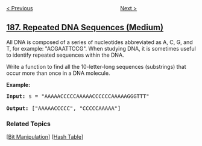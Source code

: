 <!--|This file generated by command(leetcode description); DO NOT EDIT.    |-->
<!--+----------------------------------------------------------------------+-->
<!--|@author    openset <openset.wang@gmail.com>                           |-->
<!--|@link      https://github.com/openset                                 |-->
<!--|@home      https://github.com/openset/leetcode                        |-->
<!--+----------------------------------------------------------------------+-->

[< Previous](../reverse-words-in-a-string-ii "Reverse Words in a String II")
　　　　　　　　　　　　　　　　
[Next >](../best-time-to-buy-and-sell-stock-iv "Best Time to Buy and Sell Stock IV")

## [187. Repeated DNA Sequences (Medium)](https://leetcode.com/problems/repeated-dna-sequences "重复的DNA序列")

<p>All DNA is composed of a series of nucleotides abbreviated as A, C, G, and T, for example: &quot;ACGAATTCCG&quot;. When studying DNA, it is sometimes useful to identify repeated sequences within the DNA.</p>

<p>Write a function to find all the 10-letter-long sequences (substrings) that occur more than once in a DNA molecule.</p>

<p><strong>Example:</strong></p>

<pre>
<strong>Input:</strong> s = &quot;AAAAACCCCCAAAAACCCCCCAAAAAGGGTTT&quot;

<strong>Output:</strong> [&quot;AAAAACCCCC&quot;, &quot;CCCCCAAAAA&quot;]
</pre>

### Related Topics
  [[Bit Manipulation](../../tag/bit-manipulation/README.md)]
  [[Hash Table](../../tag/hash-table/README.md)]
